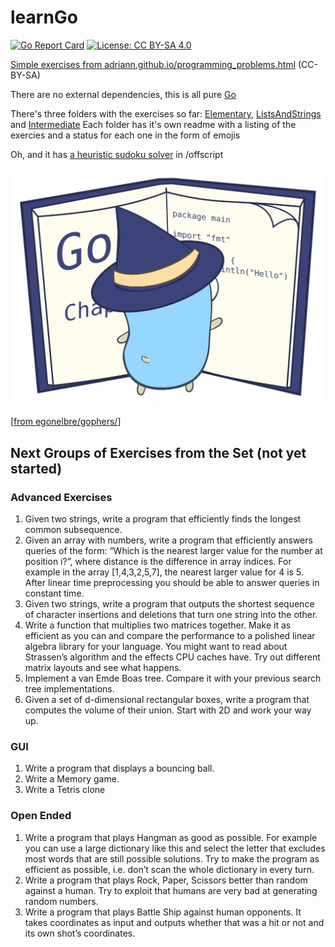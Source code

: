 # learnGo
[![Go Report Card](https://goreportcard.com/badge/github.com/samiam2013/learnGo)](https://goreportcard.com/report/github.com/samiam2013/learnGo) [![License: CC BY-SA 4.0](https://img.shields.io/badge/License-CC_BY--SA_4.0-lightgrey.svg)](https://creativecommons.org/licenses/by-sa/4.0/)

[Simple exercises from adriann.github.io/programming_problems.html](https://adriann.github.io/programming_problems.html) (CC-BY-SA)

There are no external dependencies, this is all pure [Go](https://www.golang.org)

There's three folders with the exercises so far: [Elementary](elementary/), [ListsAndStrings](listsandstrings/) and [Intermediate](intermediate/) Each folder has it's own readme with a listing of the exercies and a status for each one in the form of emojis

Oh, and it has [a heuristic sudoku solver](offscript/sudoku.go) in /offscript

![gopherLearn](offscript/witch-learning.svg)

[[from egonelbre/gophers/](https://github.com/egonelbre/gophers/)]

## Next Groups of Exercises from the Set (not yet started)
### Advanced Exercises

1. Given two strings, write a program that efficiently finds the longest common subsequence.
2. Given an array with numbers, write a program that efficiently answers queries of the form: “Which is the nearest larger value for the number at position i?”, where distance is the difference in array indices. For example in the array [1,4,3,2,5,7], the nearest larger value for 4 is 5. After linear time preprocessing you should be able to answer queries in constant time.
3. Given two strings, write a program that outputs the shortest sequence of character insertions and deletions that turn one string into the other.
4. Write a function that multiplies two matrices together. Make it as efficient as you can and compare the performance to a polished linear algebra library for your language. You might want to read about Strassen’s algorithm and the effects CPU caches have. Try out different matrix layouts and see what happens.
5. Implement a van Emde Boas tree. Compare it with your previous search tree implementations.
6. Given a set of d-dimensional rectangular boxes, write a program that computes the volume of their union. Start with 2D and work your way up.

### GUI

1. Write a program that displays a bouncing ball.
2. Write a Memory game.
3. Write a Tetris clone

### Open Ended

1. Write a program that plays Hangman as good as possible. For example you can use a large dictionary like this and select the letter that excludes most words that are still possible solutions. Try to make the program as efficient as possible, i.e. don’t scan the whole dictionary in every turn.
2. Write a program that plays Rock, Paper, Scissors better than random against a human. Try to exploit that humans are very bad at generating random numbers.
3. Write a program that plays Battle Ship against human opponents. It takes coordinates as input and outputs whether that was a hit or not and its own shot’s coordinates.
